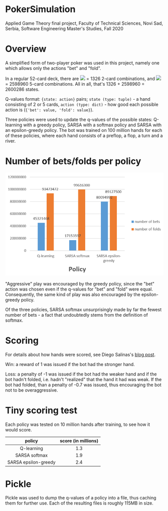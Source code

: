 # PokerSimulation
Applied Game Theory final project, Faculty of Technical Sciences, Novi Sad, Serbia, Software Engineering Master's Studies, Fall 2020

# Overview
A simplified form of two-player poker was used in this project, namely one which allows only the actions "bet" and "fold".

In a regular 52-card deck, there are <img src="https://render.githubusercontent.com/render/math?math=52 \choose 2"> = 1326 2-card combinations, and <img src="https://render.githubusercontent.com/render/math?math=52 \choose 5"> = 2598960 5-card combinations. All in all, that's 1326 + 2598960 = 2600286 states.

Q-values format: `{state: action}` pairs; `state (type: tuple)` - a hand consisting of 2 or 5 cards, `action (type: dict)` - how good each possible action is (`{'bet': value, 'fold': value}`).

Three policies were used to update the q-values of the possible states: Q-learning with a greedy policy, SARSA with a softmax policy and SARSA with an epsilon-greedy policy. The bot was trained on 100 million hands for each of these policies, where each hand consists of a preflop, a flop, a turn and a river.

# Number of bets/folds per policy
![Chart](https://github.com/UrosOgrizovic/PokerSimulation/blob/main/Report.png)

"Aggressive" play was encouraged by the greedy policy, since the "bet" action was chosen even if the q-values for "bet" and "fold" were equal. Consequently, the same kind of play was also encouraged by the epsilon-greedy policy.

Of the three policies, SARSA softmax unsurprisingly made by far the fewest number of bets - a fact that undoubtedly stems from the definition of softmax.

# Scoring
For details about how hands were scored, see Diego Salinas's [blog post](https://towardsdatascience.com/poker-with-python-how-to-score-all-hands-in-texas-holdem-6fd750ef73d).

Win: a reward of 1 was issued if the bot had the stronger hand.

Loss: a penalty of -1 was issued if the bot had the weaker hand and if the bot hadn't folded, i.e. hadn't "realized" that the hand it had was weak. If the bot had folded, than a penalty of -0.7 was issued, thus encouraging the bot not to be overaggressive.

# Tiny scoring test
Each policy was tested on 10 million hands after training, to see how it would score.
<table align="center">
  <thead>
    <th>policy</th>
    <th>score (in millions)</th>
  </thead>
  <tbody align="center">
    <tr><td>Q-learning</td><td>1.3</td></tr>
    <tr><td>SARSA softmax</td><td>1.9</td></tr>
    <tr><td>SARSA epsilon-greedy</td><td>2.4</td></tr>
  </tbody>
</table>


# Pickle
Pickle was used to dump the q-values of a policy into a file, thus caching them for further use. Each of the resulting files is roughly 115MB in size.
